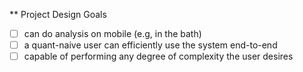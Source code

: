 ** Project Design Goals
- [ ] can do analysis on mobile (e.g, in the bath)
- [ ] a quant-naive user can efficiently use the system end-to-end
- [ ] capable of performing any degree of complexity the user desires
